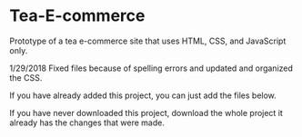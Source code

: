 # Tea-E-commerce
Prototype of a tea e-commerce site that uses HTML, CSS, and JavaScript only.

1/29/2018
Fixed files because of spelling errors and updated and organized the CSS.

If you have already added this project, you can just add the files below.

If you have never downloaded this project, download the whole project it already has the changes that were made.

